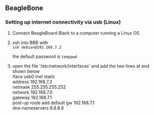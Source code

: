 ## BeagleBone


### Setting up internet connectivity via usb (Linux)

1) Connect BeagleBoard Black to a computer running a Linux OS

2) ssh into BBB with  
		`ssh debian@192.168.7.2`
  
   the default password is `temppwd` 
  
3) open the file '/etc/network/interfaces' and add the two lines at end shown below  
  iface usb0 inet static  
	address 192.168.7.2  
	netmask 255.255.255.252  
	network 192.168.7.0  
	gateway 192.168.7.1  
	post-up route add default gw 192.168.7.1  
	dns-nameservers 8.8.8.8  

